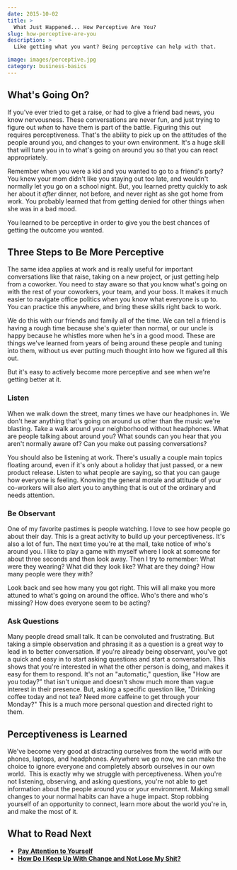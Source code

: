 ```yaml
---
date: 2015-10-02
title: >
  What Just Happened... How Perceptive Are You?
slug: how-perceptive-are-you
description: >
  Like getting what you want? Being perceptive can help with that.

image: images/perceptive.jpg
category: business-basics
---
```


## What's Going On?

If you've ever tried to get a raise, or had to give a friend bad news, you know nervousness. These conversations are never fun, and just trying to figure out _when_ to have them is part of the battle. Figuring this out requires perceptiveness. That's the ability to pick up on the attitudes of the people around you, and changes to your own environment. It's a huge skill that will tune you in to what's going on around you so that you can react appropriately.

Remember when you were a kid and you wanted to go to a friend's party? You knew your mom didn't like you staying out too late, and wouldn't normally let you go on a school night. But, you learned pretty quickly to ask her about it _after_ dinner, not before, and never right as she got home from work. You probably learned that from getting denied for other things when she was in a bad mood.

You learned to be perceptive in order to give you the best chances of getting the outcome you wanted.

## Three Steps to Be More Perceptive

The same idea applies at work and is really useful for important conversations like that raise, taking on a new project, or just getting help from a coworker. You need to stay aware so that you know what's going on with the rest of your coworkers, your team, and your boss. It makes it much easier to navigate office politics when you know what everyone is up to. You can practice this anywhere, and bring these skills right back to work.

We do this with our friends and family all of the time. We can tell a friend is having a rough time because she's quieter than normal, or our uncle is happy because he whistles more when he's in a good mood. These are things we've learned from years of being around these people and tuning into them, without us ever putting much thought into how we figured all this out.

But it's easy to actively become more perceptive and see when we're getting better at it.

### Listen

When we walk down the street, many times we have our headphones in. We don't hear anything that's going on around us other than the music we're blasting. Take a walk around your neighborhood without headphones. What are people talking about around you? What sounds can you hear that you aren't normally aware of? Can you make out passing conversations?

You should also be listening at work. There's usually a couple main topics floating around, even if it's only about a holiday that just passed, or a new product release. Listen to what people are saying, so that you can gauge how everyone is feeling. Knowing the general morale and attitude of your co-workers will also alert you to anything that is out of the ordinary and needs attention.

### Be Observant

One of my favorite pastimes is people watching. I love to see how people go about their day. This is a great activity to build up your perceptiveness. It's also a lot of fun. The next time you're at the mall, take notice of who's around you. I like to play a game with myself where I look at someone for about three seconds and then look away. Then I try to remember: What were they wearing? What did they look like? What are they doing? How many people were they with?

Look back and see how many you got right. This will all make you more attuned to what's going on around the office. Who's there and who's missing? How does everyone seem to be acting?

### Ask Questions

Many people dread small talk. It can be convoluted and frustrating. But taking a simple observation and phrasing it as a question is a great way to lead in to better conversation. If you're already being observant, you've got a quick and easy in to start asking questions and start a conversation. This shows that you're interested in what the other person is doing, and makes it easy for them to respond. It's not an "automatic," question, like "How are you today?" that isn't unique and doesn't show much more than vague interest in their presence. But, asking a specific question like, "Drinking coffee today and not tea? Need more caffeine to get through your Monday?" This is a much more personal question and directed right to them.

## Perceptiveness is Learned

We've become very good at distracting ourselves from the world with our phones, laptops, and headphones. Anywhere we go now, we can make the choice to ignore everyone and completely absorb ourselves in our own world.  This is exactly why we struggle with perceptiveness. When you're not listening, observing, and asking questions, you're not able to get information about the people around you or your environment. Making small changes to your normal habits can have a huge impact. Stop robbing yourself of an opportunity to connect, learn more about the world you're in, and make the most of it.

## What to Read Next

- **[Pay Attention to Yourself](/pay-attention-to-yourself/)**
- **[How Do I Keep Up With Change and Not Lose My Shit?](/keep-up-with-change/)**

